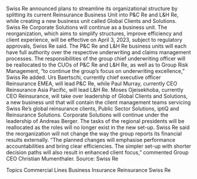 Swiss Re announced plans to streamline its organizational structure by splitting its current Reinsurance Business Unit into P&C Re and L&H Re, while creating a new business unit called Global Clients and Solutions.
Swiss Re Corporate Solutions will continue as a business unit.
The reorganization, which aims to simplify structures, improve efficiency and client experience, will be effective on April 3, 2023, subject to regulatory approvals, Swiss Re said.
The P&C Re and L&H Re business units will each have full authority over the respective underwriting and claims management processes. The responsibilities of the group chief underwriting officer will be reallocated to the CUOs of P&C Re and L&H Re, as well as to Group Risk Management, “to continue the group’s focus on underwriting excellence,” Swiss Re added.
Urs Baertschi, currently chief executive officer Reinsurance EMEA, will lead P&C Re, while Paul Murray, currently CEO Reinsurance Asia Pacific, will lead L&H Re.
Moses Ojeisekhoba, currently CEO Reinsurance, will take over leadership of Global Clients and Solutions, a new business unit that will contain the client management teams servicing Swiss Re’s global reinsurance clients, Public Sector Solutions, iptiQ and Reinsurance Solutions.
Corporate Solutions will continue under the leadership of Andreas Berger.
The tasks of the regional presidents will be reallocated as the roles will no longer exist in the new set-up.
Swiss Re said the reorganization will not change the way the group reports its financial results externally.
“The planned changes will emphasise performance accountabilities and bring clear efficiencies. The simpler set-up with shorter decision paths will also result in enhanced client focus,” commented Group CEO Christian Mumenthaler.
Source: Swiss Re

Topics
Commercial Lines
Business Insurance
Reinsurance
Swiss Re
